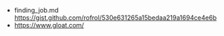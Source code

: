 - finding_job.md https://gist.github.com/rofrol/530e631265a15bedaa219a1694ce4e6b
- https://www.gloat.com/